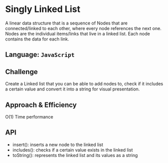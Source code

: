 # Singly Linked List

A linear data structure that is a sequence of Nodes that are connected/linked to each other, where every node references the next one. Nodes are the individual items/links that live in a linked list. Each node contains the data for each link.

## Language: `JavaScript`

## Challenge

Create a Linked list that you can be able to add nodes to, check if it includes a certain value and convert it into a string for visual presentation.

## Approach & Efficiency

O(1) Time performance

## API

- insert(): inserts a new node to the linked list
- includes(): checks if a certain value exists in the linked list
- toString(): represents the linked list and its values as a string
